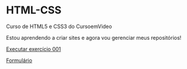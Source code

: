 # HTML-CSS
 Curso de HTML5 e CSS3 do CursoemVideo

 Estou aprendendo a criar sites e agora vou gerenciar meus repositórios!

 <a href="https://wmneris.github.io/HTML-CSS/Exercícios/ex001/index.html">Executar exercício 001</a>

 <a href="https://wmneris.github.io/HTML-CSS/Exercícios/ex025/form003.html">Formulário</a>


